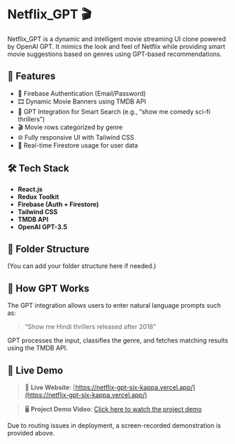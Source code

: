 # Netflix_GPT 🎬

Netflix_GPT is a dynamic and intelligent movie streaming UI clone powered by OpenAI GPT. It mimics the look and feel of Netflix while providing smart movie suggestions based on genres using GPT-based recommendations.

## 🚀 Features

- 🔐 Firebase Authentication (Email/Password)
- 🎞️ Dynamic Movie Banners using TMDB API
- 🧠 GPT Integration for Smart Search (e.g., “show me comedy sci-fi thrillers”)
- 🎬 Movie rows categorized by genre
- 🌐 Fully responsive UI with Tailwind CSS
- 🧾 Real-time Firestore usage for user data

## 🛠️ Tech Stack

- **React.js**
- **Redux Toolkit**
- **Firebase (Auth + Firestore)**
- **Tailwind CSS**
- **TMDB API**
- **OpenAI GPT-3.5**

## 📂 Folder Structure

(You can add your folder structure here if needed.)

## 🧠 How GPT Works

The GPT integration allows users to enter natural language prompts such as:  
> “Show me Hindi thrillers released after 2018”

GPT processes the input, classifies the genre, and fetches matching results using the TMDB API.

## 🎥 Live Demo

> 🔴 **Live Website**: [https://netflix-gpt-six-kappa.vercel.app/](https://netflix-gpt-six-kappa.vercel.app/)

> 🖥️ **Project Demo Video**: [Click here to watch the project demo](https://drive.google.com/file/d/1pyYEDHplZpDRMA_VraU2Sg0KJJXnfAcE/view?usp=drive_link)

Due to routing issues in deployment, a screen-recorded demonstration is provided above.
